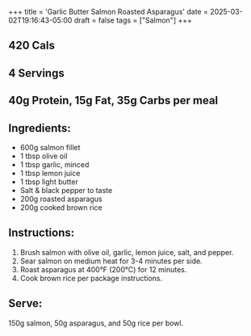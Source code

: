 +++
title = 'Garlic Butter Salmon Roasted Asparagus'
date = 2025-03-02T19:16:43-05:00
draft = false
tags = ["Salmon"]
+++


## 420 Cals
## 4 Servings
## 40g Protein, 15g Fat, 35g Carbs per meal

## Ingredients:
- 600g salmon fillet
- 1 tbsp olive oil
- 1 tbsp garlic, minced
- 1 tbsp lemon juice
- 1 tbsp light butter
- Salt & black pepper to taste
- 200g roasted asparagus
- 200g cooked brown rice

## Instructions:
1. Brush salmon with olive oil, garlic, lemon juice, salt, and pepper.
2. Sear salmon on medium heat for 3-4 minutes per side.
3. Roast asparagus at 400°F (200°C) for 12 minutes.
4. Cook brown rice per package instructions.

## Serve:
150g salmon, 50g asparagus, and 50g rice per bowl.
